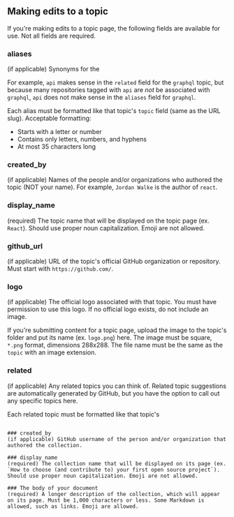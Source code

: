 ##  Making edits to a topic

If you're making edits to a topic page, the following fields are available for use. Not all fields are required.

### aliases
(if applicable) Synonyms for the

For example, `api` makes sense in the `related` field for the `graphql` topic, but because many
repositories tagged with `api` are _not_ be associated with `graphql`, `api` does not make sense
in the `aliases` field for `graphql`.

Each alias must be formatted like that topic's `topic` field (same as the URL slug). Acceptable formatting:

* Starts with a letter or number
* Contains only letters, numbers, and hyphens
* At most 35 characters long

### created_by
(if applicable) Names of the people and/or organizations who authored the topic (NOT your name). For example, `Jordan Walke` is the author of `react`.

### display_name
(required) The topic name that will be displayed on the topic page (ex. `React`). Should use proper noun capitalization. Emoji are not allowed.

### github_url
(if applicable) URL of the topic's official GitHub organization or repository. Must start with `https://github.com/`.

### logo
(if applicable) The official logo associated with that topic. You must have permission to use this logo. If no official logo exists, do not include an image.

If you're submitting content for a topic page, upload the image to the topic's folder and put its name (ex. `logo.png`) here. The image must be square, `*.png` format, dimensions 288x288. The file name must be the same as the `topic` with an image extension.

### related
(if applicable) Any related topics you can think of. Related topic suggestions are automatically generated by GitHub, but you have the option to call out any specific topics here.

Each related topic must be formatted like that topic's 
```

### created_by
(if applicable) GitHub username of the person and/or organization that authored the collection.

### display_name
(required) The collection name that will be displayed on its page (ex. `How to choose (and contribute to) your first open source project`). Should use proper noun capitalization. Emoji are not allowed.

### The body of your document
(required) A longer description of the collection, which will appear on its page. Must be 1,000 characters or less. Some Markdown is allowed, such as links. Emoji are allowed.
